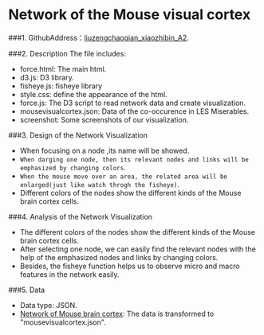 ﻿﻿﻿﻿Network of the Mouse visual cortex 
============
###1. GithubAddress：[liuzengchaoqian_xiaozhibin_A2](https://github.com/vis2014/Assignment2/tree/liuzengchaoqian_xiaozhibin_A2).

###2. Description
The file includes:

+ force.html: The main html.
+ d3.js: D3 library.
+ fisheye.js: fisheye library
+ style.css: define the appearance of the html.
+ force.js: The D3 script to read network data and create visualization.
+ mousevisualcortex.json: Data of the co-occurence in LES Miserables.
+ screenshot: Some screenshots of our visualization.

###3. Design of the Network Visualization 
+ When focusing on a node ,its name will be showed.
+ `When darging one node, then its relevant nodes and links will be emphasized by changing colors`.
+ `When the mouse move over an area, the related area will be enlarged(just like watch throgh the fisheye)`. 
+ Different colors of the nodes show the different kinds of the Mouse brain cortex cells.


###4. Analysis of the Network Visualization
+ The different colors of the nodes show the different kinds of the Mouse brain cortex cells. 
+ After selecting one node, we can easily find the relevant nodes with the help of the emphasized nodes and links by changing colors. 
+ Besides, the fisheye function helps us to observe micro and macro features in the network easily.

###5. Data
+ Data type: JSON.
+ [Network of Mouse brain cortex](http://mrbrain.cs.jhu.edu/graph-services/download/): The data is transformed to "mousevisualcortex.json".